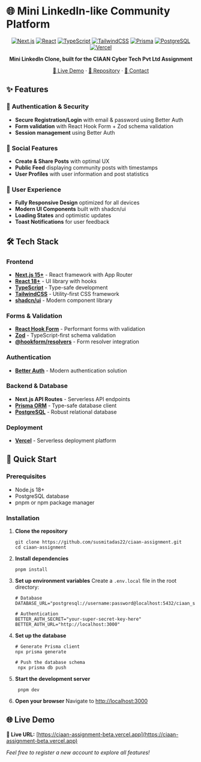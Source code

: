 # 🌐 Mini LinkedIn-like Community Platform

<div align="center">

[![Next.js](https://img.shields.io/badge/Next.js-14+-black?style=for-the-badge&logo=next.js&logoColor=white)](https://nextjs.org/)
[![React](https://img.shields.io/badge/React-18+-61DAFB?style=for-the-badge&logo=react&logoColor=black)](https://react.dev/)
[![TypeScript](https://img.shields.io/badge/TypeScript-5+-3178C6?style=for-the-badge&logo=typescript&logoColor=white)](https://www.typescriptlang.org/)
[![TailwindCSS](https://img.shields.io/badge/Tailwind-3+-38B2AC?style=for-the-badge&logo=tailwind-css&logoColor=white)](https://tailwindcss.com/)
[![Prisma](https://img.shields.io/badge/Prisma-5+-2D3748?style=for-the-badge&logo=prisma&logoColor=white)](https://www.prisma.io/)
[![PostgreSQL](https://img.shields.io/badge/PostgreSQL-15+-336791?style=for-the-badge&logo=postgresql&logoColor=white)](https://www.postgresql.org/)
[![Vercel](https://img.shields.io/badge/Vercel-Deployed-000000?style=for-the-badge&logo=vercel&logoColor=white)](https://vercel.com/)

**Mini LinkedIn Clone, built for the CIAAN Cyber Tech Pvt Ltd Assignment**

[🚀 Live Demo](https://ciaan-assignment-beta.vercel.app) · [📂 Repository](https://github.com/susmitadas22/ciaan-assignment) · [📧 Contact](mailto:susmitadas9639@gmail.com)

</div>

## ✨ Features

### 🔐 **Authentication & Security**
- **Secure Registration/Login** with email & password using Better Auth
- **Form validation** with React Hook Form + Zod schema validation
- **Session management** using Better Auth

### 📝 **Social Features**
- **Create & Share Posts** with optimal UX
- **Public Feed** displaying community posts with timestamps
- **User Profiles** with user information and post statistics

### 📱 **User Experience**
- **Fully Responsive Design** optimized for all devices
- **Modern UI Components** built with shadcn/ui
- **Loading States** and optimistic updates
- **Toast Notifications** for user feedback

## 🛠️ Tech Stack

### **Frontend**
- **[Next.js 15+](https://nextjs.org/)** - React framework with App Router
- **[React 18+](https://react.dev/)** - UI library with hooks
- **[TypeScript](https://www.typescriptlang.org/)** - Type-safe development
- **[TailwindCSS](https://tailwindcss.com/)** - Utility-first CSS framework
- **[shadcn/ui](https://ui.shadcn.com/)** - Modern component library

### **Forms & Validation**
- **[React Hook Form](https://react-hook-form.com/)** - Performant forms with validation
- **[Zod](https://zod.dev/)** - TypeScript-first schema validation
- **[@hookform/resolvers](https://github.com/react-hook-form/resolvers)** - Form resolver integration

### **Authentication**
- **[Better Auth](https://www.better-auth.com/)** - Modern authentication solution

### **Backend & Database**
- **Next.js API Routes** - Serverless API endpoints
- **[Prisma ORM](https://www.prisma.io/)** - Type-safe database client
- **[PostgreSQL](https://www.postgresql.org/)** - Robust relational database

### **Deployment**
- **[Vercel](https://vercel.com/)** - Serverless deployment platform

## 🚀 Quick Start

### **Prerequisites**
- Node.js 18+ 
- PostgreSQL database
- pnpm or npm package manager

### **Installation**

1. **Clone the repository**
   ```
   git clone https://github.com/susmitadas22/ciaan-assignment.git
   cd ciaan-assignment
   ```

2. **Install dependencies**
   ```
   pnpm install
   ```

3. **Set up environment variables**
   Create a `.env.local` file in the root directory:
   ```
   # Database
   DATABASE_URL="postgresql://username:password@localhost:5432/ciaan_social"
   
   # Authentication
   BETTER_AUTH_SECRET="your-super-secret-key-here"
   BETTER_AUTH_URL="http://localhost:3000"
   
   ```

4. **Set up the database**
   ```
   # Generate Prisma client
   npx prisma generate
   
   # Push the database schema
    npx prisma db push
   ```

5. **Start the development server**
   ```
    pnpm dev
   ```

6. **Open your browser**
   Navigate to [http://localhost:3000](http://localhost:3000)


## 🌐 Live Demo

**🔗 Live URL:** [https://ciaan-assignment-beta.vercel.app](https://ciaan-assignment-beta.vercel.app)

*Feel free to register a new account to explore all features!*

</div>
